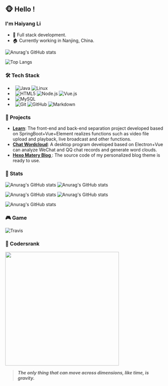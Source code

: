 ## 🐵 Hello !

### I'm Haiyang Li
- 🔨 Full stack development.
- 🏠 Currently working in Nanjing, China.

![Anurag's GitHub stats](https://github-readme-stats.vercel.app/api?username=oceanli2020&show_icons=true&theme=dracula&include_all_commits=true)

![Top Langs](https://github-readme-stats.vercel.app/api/top-langs/?username=oceanli2020&hide=html,ejs,css&&layout=compact)

### 🛠 Tech Stack
- &#160; ![Java](https://img.shields.io/badge/-Java-333333?style=flat&logo=Java&logoColor=007396)
  ![Linux](https://img.shields.io/badge/-Linux-333333?style=flat&logo=Linux&logoColor=FCC624)
- &#160; ![HTML5](https://img.shields.io/badge/-HTML5-333333?style=flat&logo=HTML5)
  ![Node.js](https://img.shields.io/badge/-Node.js-333333?style=flat&logo=node.js)
  ![Vue.js](https://img.shields.io/badge/-VueJS-333333?style=flat&logo=Vue.js)
- &#160; ![MySQL](https://img.shields.io/badge/-MySQL-333333?style=flat&logo=mysql)
- &#160; ![Git](https://img.shields.io/badge/-Git-333333?style=flat&logo=git)
  ![GitHub](https://img.shields.io/badge/-GitHub-333333?style=flat&logo=github)
  ![Markdown](https://img.shields.io/badge/-Markdown-333333?style=flat&logo=markdown)

### 🚀 Projects
- **[Learn](https://github.com/oceanli2020/learn)**: The front-end and back-end separation project developed based on SpringBoot+Vue+Element realizes functions such as video file upload and playback, live broadcast and other functions.
- **[Chat Wordcloud](https://github.com/oceanli2020/chat-wordcloud)**: A desktop program developed based on Electron+Vue can analyze WeChat and QQ chat records and generate word clouds.
- **[Hexo Matery Blog ](https://github.com/oceanli2020/hexo-matery-blog)**: The source code of my personalized blog theme is ready to use.

### 🎈 Stats
![Anurag's GitHub stats](https://stats.justsong.cn/api/zhihu?username=li-hai-yang-73-23)
![Anurag's GitHub stats](https://stats.justsong.cn/api/juejin?id=1478214424737672)

![Anurag's GitHub stats](https://stats.justsong.cn/api/leetcode?username=oceanli2020&cn=true)
![Anurag's GitHub stats](https://stats.justsong.cn/api/csdn?id=qq_42943036)

![Anurag's GitHub stats](https://stats.justsong.cn/api/bilibili/?id=34689867)

### 🎮 Game
![Travis](https://steam-stat.vercel.app/api?profileName=76561198305392933)

### 🚎 Codersrank
<img width=360 src="https://cr-ss-service.azurewebsites.net/api/ScreenShot?widget=summary&username=oceanli2020&badges=3&show-avatar=true"/>

> ***The only thing that can move across dimensions, like time, is gravity.***

